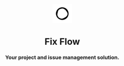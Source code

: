 <div align="center">
  <flex gap="3" align="center" >
    <img alt="logo" src="https://raw.githubusercontent.com/nevaehxinyue/fix-flow/main/public/logo.svg" width="40" style="background: white; padding: 10px;">
    <h1 align="center">Fix Flow </h1>
  </flex>

  
<h3>Your project and issue management solution.</h3>
</div>





